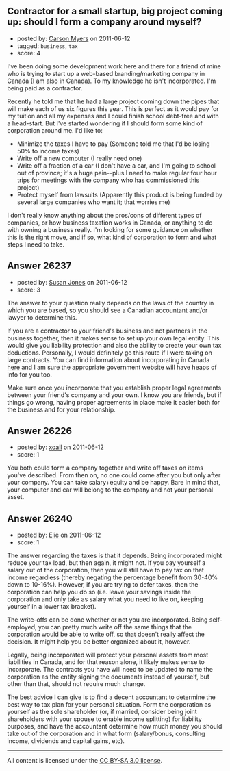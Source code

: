 ## Contractor for a small startup, big project coming up: should I form a company around myself?

- posted by: [Carson Myers](https://stackexchange.com/users/-1/11120-carson-myers) on 2011-06-12
- tagged: `business`, `tax`
- score: 4

I've been doing some development work here and there for a friend of mine who is trying to start up a web-based branding/marketing company in Canada (I am also in Canada). To my knowledge he isn't incorporated. I'm being paid as a contractor.

Recently he told me that he had a large project coming down the pipes that will make each of us six figures this year. This is perfect as it would pay for my tuition and all my expenses and I could finish school debt-free and with a head-start. But I've started wondering if I should form some kind of corporation around me. I'd like to:

- Minimize the taxes I have to pay (Someone told me that I'd be losing 50% to income taxes)
- Write off a new computer (I really need one)
- Write off a fraction of a car (I don't have a car, and I'm going to school out of province; it's a huge pain--plus I need to make regular four hour trips for meetings with the company who has commissioned this project)
- Protect myself from lawsuits (Apparently this product is being funded by several large companies who want it; that worries me)

I don't really know anything about the pros/cons of different types of companies, or how business taxation works in Canada, or anything to do with owning a business really. I'm looking for some guidance on whether this is the right move, and if so, what kind of corporation to form and what steps I need to take.


## Answer 26237

- posted by: [Susan Jones](https://stackexchange.com/users/-1/2737-susan-jones) on 2011-06-12
- score: 3

The answer to your question really depends on the laws of the country in which you are based, so you should see a Canadian accountant and/or lawyer to determine this.

If you are a contractor to your friend's business and not partners in the business together, then it makes sense to set up your own legal entity. This would give you liability protection and also the ability to create your own tax deductions. Personally, I would definitely go this route if I were taking on large contracts. You can find information about incorporating in Canada [here](http://sbinfocanada.about.com/od/incorporation/a/incorporate1.htm) and I am sure the appropriate government website will have heaps of info for you too.

Make sure once you incorporate that you establish proper legal agreements between your friend's company and your own. I know you are friends, but if things go wrong, having proper agreements in place make it easier both for the business and for your relationship.


## Answer 26226

- posted by: [xoail](https://stackexchange.com/users/-1/10811-xoail) on 2011-06-12
- score: 1

You both could form a company together and write off taxes on items you've described. From then on, no one could come after you but only after your company. You can take salary+equity and be happy. Bare in mind that, your computer and car will belong to the company and not your personal asset.


## Answer 26240

- posted by: [Elie](https://stackexchange.com/users/-1/1752-elie) on 2011-06-12
- score: 1

The answer regarding the taxes is that it depends. Being incorporated might reduce your tax load, but then again, it might not. If you pay yourself a salary out of the corporation, then you will still have to pay tax on that income regardless (thereby negating the percentage benefit from 30-40% down to 10-16%). However, if you are trying to defer taxes, then the corporation can help you do so (i.e. leave your savings inside the corporation and only take as salary what you need to live on, keeping yourself in a lower tax bracket).

The write-offs can be done whether or not you are incorporated. Being self-employed, you can pretty much write off the same things that the corporation would be able to write off, so that doesn't really affect the decision. It might help you be better organized about it, however.

Legally, being incorporated will protect your personal assets from most liabilities in Canada, and for that reason alone, it likely makes sense to incorporate. The contracts you have will need to be updated to name the corporation as the entity signing the documents instead of yourself, but other than that, should not require much change.

The best advice I can give is to find a decent accountant to determine the best way to tax plan for your personal situation. Form the corporation as yourself as the sole shareholder (or, if married, consider being joint shareholders with your spouse to enable income splitting) for liability purposes, and have the accountant determine how much money you should take out of the corporation and in what form (salary/bonus, consulting income, dividends and capital gains, etc).



---

All content is licensed under the [CC BY-SA 3.0 license](https://creativecommons.org/licenses/by-sa/3.0/).
